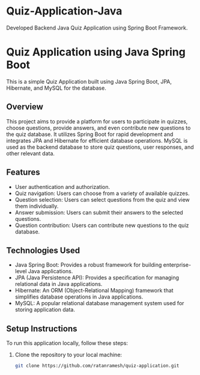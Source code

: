 # Quiz-Application-Java
Developed Backend Java Quiz Application using Spring Boot Framework.

# Quiz Application using Java Spring Boot

This is a simple Quiz Application built using Java Spring Boot, JPA, Hibernate, and MySQL for the database.

## Overview

This project aims to provide a platform for users to participate in quizzes, choose questions, provide answers, and even contribute new questions to the quiz database. It utilizes Spring Boot for rapid development and integrates JPA and Hibernate for efficient database operations. MySQL is used as the backend database to store quiz questions, user responses, and other relevant data.

## Features

- User authentication and authorization.
- Quiz navigation: Users can choose from a variety of available quizzes.
- Question selection: Users can select questions from the quiz and view them individually.
- Answer submission: Users can submit their answers to the selected questions.
- Question contribution: Users can contribute new questions to the quiz database.

## Technologies Used

- Java Spring Boot: Provides a robust framework for building enterprise-level Java applications.
- JPA (Java Persistence API): Provides a specification for managing relational data in Java applications.
- Hibernate: An ORM (Object-Relational Mapping) framework that simplifies database operations in Java applications.
- MySQL: A popular relational database management system used for storing application data.

## Setup Instructions

To run this application locally, follow these steps:

1. Clone the repository to your local machine:

   ```bash
   git clone https://github.com/ratanramesh/quiz-application.git
